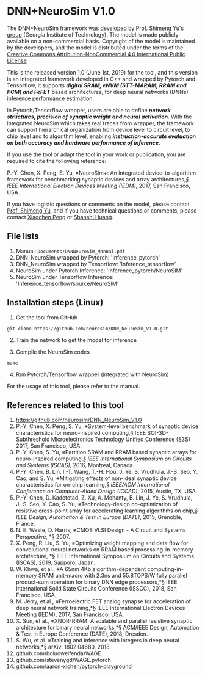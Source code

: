 # DNN+NeuroSim V1.0

The DNN+NeuroSim framework was developed by [Prof. Shimeng Yu's group](https://shimeng.ece.gatech.edu/) (Georgia Institute of Technology). The model is made publicly available on a non-commercial basis. Copyright of the model is maintained by the developers, and the model is distributed under the terms of the [Creative Commons Attribution-NonCommercial 4.0 International Public License](http://creativecommons.org/licenses/by-nc/4.0/legalcode)

This is the released version 1.0 (June 1st, 2019) for the tool, and this version is an integrated framework developed in C++ and wrapped by Pytorch and Tensorflow, it supports **_digital SRAM, eNVM (STT-MARAM, RRAM and PCM) and FeFET_** based architectures, for deep neural networks (DNNs) inference performance estimation.

In Pytorch/Tensorflow wrapper, users are able to define **_network structures, precision of synaptic weight and neural activation_**. With the integrated NeuroSim which takes real traces from wrapper, the framework can support hierarchical organization from device level to circuit level, to chip level and to algorithm level, enabling **_instruction-accurate evaluation on both accuracy and hardware performance of inference_**.

If you use the tool or adapt the tool in your work or publication, you are required to cite the following reference:

P.-Y. Chen, X. Peng, S. Yu, ※NeuroSim+: An integrated device-to-algorithm framework for benchmarking synaptic devices and array architectures,*§ IEEE International Electron Devices Meeting (IEDM)*, 2017, San Francisco, USA.

If you have logistic questions or comments on the model, please contact [Prof. Shimeng Yu](mailto:shimeng.yu@ece.gatech.edu), and if you have technical questions or comments, please contact [Xiaochen Peng](mailto:xpeng76@gatech.edu) or [Shanshi Huang](mailto:shuang406@gatech.edu).


## File lists
1. Manual: `Documents/DNNNeuroSim_Manual.pdf`
2. DNN_NeuroSim wrapped by Pytorch: 'Inference_pytorch'
3. DNN_NeuroSim wrapped by Tensorflow: 'Inference_tensorflow'
4. NeuroSim under Pytorch Inference: 'Inference_pytorch/NeuroSIM'
5. NeuroSim under Tensorflow Inference: 'Inference_tensorflow/source/NeuroSIM'


## Installation steps (Linux)
1. Get the tool from GitHub
```
git clone https://github.com/neurosim/DNN_NeuroSim_V1.0.git
```

2. Train the network to get the model for inference

3. Compile the NeuroSim codes
```
make
```

4. Run Pytorch/Tensorflow wrapper (integrated with NeuroSim)


For the usage of this tool, please refer to the manual.


## References related to this tool 
1. https://github.com/neurosim/DNN_NeuroSim_V1.0
2. P.-Y. Chen, X. Peng, S. Yu, ※System-level benchmark of synaptic device characteristics for neuro-inspired computing,§ IEEE SOI-3D-Subthreshold Microelectronics Technology Unified Conference (S3S) 2017, San Francisco, USA.
3. P.-Y. Chen, S. Yu, ※Partition SRAM and RRAM based synaptic arrays for neuro-inspired computing,*§ IEEE International Symposium on Circuits and Systems (ISCAS)*, 2016, Montreal, Canada.
4. P.-Y. Chen, B. Lin, I.-T. Wang, T.-H. Hou, J. Ye, S. Vrudhula, J.-S. Seo, Y. Cao, and S. Yu, ※Mitigating effects of non-ideal synaptic device characteristics for on-chip learning,*§ IEEE/ACM International Conference on Computer-Aided Design (ICCAD)*, 2015, Austin, TX, USA.
5. P.-Y. Chen, D. Kadetotad, Z. Xu, A. Mohanty, B. Lin, J. Ye, S. Vrudhula, J.-S. Seo, Y. Cao, S. Yu, ※Technology-design co-optimization of resistive cross-point array for accelerating learning algorithms on chip,*§ IEEE Design, Automation & Test in Europe (DATE)*, 2015, Grenoble, France.
6. N. E. Weste, D. Harris, ※CMOS VLSI Design - A Circuit and Systems Perspective, *§ 2007.
7. X. Peng, R. Liu, S. Yu, ※Optimizing weight mapping and data flow for convolutional neural networks on RRAM based processing-in-memory architecture, *§ IEEE International Symposium on Circuits and Systems (ISCAS), 2019, Sapporo, Japan.
8. W. Khwa, et al., ※A 65nm 4Kb algorithm-dependent computing-in-memory SRAM unit-macro with 2.3ns and 55.8TOPS/W fully parallel product-sum operation for binary DNN edge processors,*§ IEEE International Solid State Circuits Conference (ISSCC), 2018, San Francisco, USA.
9. M. Jerry, et al., ※Ferroelectric FET analog synapse for acceleration of deep neural network training,*§ IEEE International Electron Devices Meeting (IEDM), 2017, San Francisco, USA.
10. X. Sun, et al., ※XNOR-RRAM: A scalable and parallel resistive synaptic architecture for binary neural networks,*§ ACM/IEEE Design, Automation & Test in Europe Conference (DATE), 2018, Dresden.
11. S. Wu, et al. ※Training and inference with integers in deep neural networks,*§ arXiv: 1802.04680, 2018.
12. github.com/boluoweifenda/WAGE
13. github.com/stevenygd/WAGE.pytorch
14. github.com/aaron-xichen/pytorch-playground
